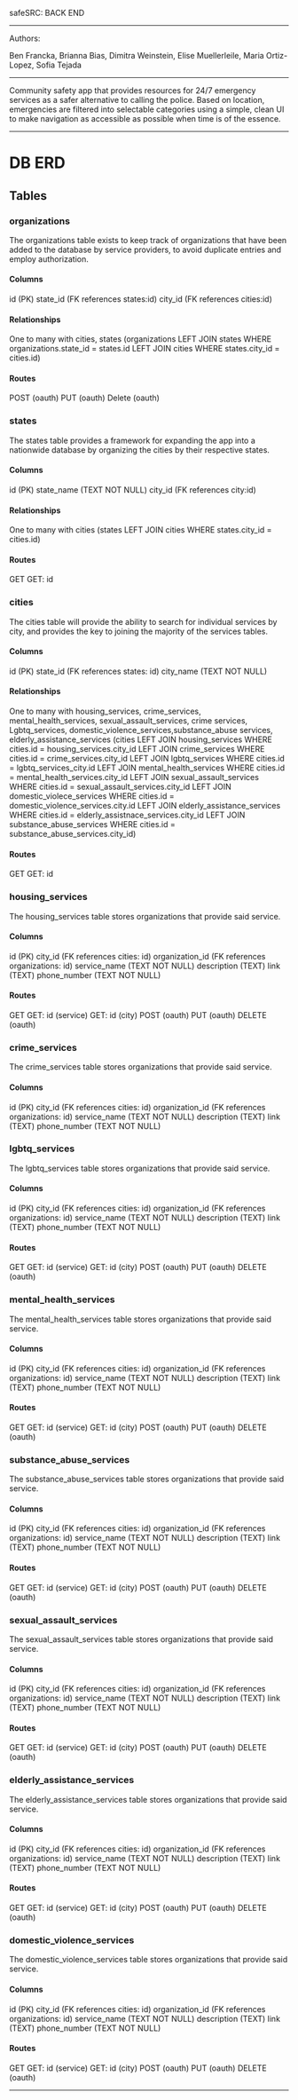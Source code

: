 safeSRC: BACK END

---

Authors:

Ben Francka,
Brianna Bias,
Dimitra Weinstein,
Elise Muellerleile,
Maria Ortiz-Lopez,
Sofia Tejada

---

Community safety app that provides resources for 24/7 emergency services as a safer alternative to calling the police. Based on location, emergencies are filtered into selectable categories using a simple, clean UI to make navigation as accessible as possible when time is of the essence.


---

# DB ERD

## Tables

### organizations
The organizations table exists to keep track of organizations that have been added to the database by service providers, to avoid duplicate entries and employ authorization.
#### Columns
id (PK)
state_id (FK references states:id)
city_id (FK references cities:id)
#### Relationships
One to many with cities, states
(organizations LEFT JOIN states WHERE organizations.state_id = states.id LEFT JOIN cities WHERE states.city_id = cities.id)
#### Routes
POST (oauth)
PUT (oauth)
Delete (oauth)

### states
The states table provides a framework for expanding the app into a nationwide database by organizing the cities by their respective states.
#### Columns
id (PK)
state_name (TEXT NOT NULL)
city_id (FK references city:id)
#### Relationships
One to many with cities 
(states LEFT JOIN cities WHERE states.city_id = cities.id)
#### Routes
GET
GET: id
### cities
The cities table will provide the ability to search for individual services by city, and provides the key to joining the majority of the services tables.
#### Columns
id (PK)
state_id (FK references states: id)
city_name (TEXT NOT NULL)
#### Relationships
One to many with housing_services, crime_services, mental_health_services, sexual_assault_services, crime services, Lgbtq_services, domestic_violence_services,substance_abuse services, elderly_assistance_services
(cities 
LEFT JOIN housing_services WHERE cities.id = housing_services.city_id 
LEFT JOIN crime_services WHERE cities.id = crime_services.city_id 
LEFT JOIN lgbtq_services WHERE cities.id = lgbtq_services_city.id
LEFT JOIN mental_health_services WHERE cities.id = mental_health_services.city_id
LEFT JOIN sexual_assault_services WHERE cities.id = sexual_assault_services.city_id
LEFT JOIN domestic_violece_services WHERE cities.id = domestic_violence_services.city.id
LEFT JOIN elderly_assistance_services WHERE cities.id = elderly_assistnace_services.city_id
LEFT JOIN substance_abuse_services WHERE cities.id = substance_abuse_services.city_id)
#### Routes
GET 
GET: id
### housing_services
The housing_services table stores organizations that provide said service.
#### Columns
id (PK)
city_id (FK references cities: id)
organization_id (FK references organizations: id)
service_name (TEXT NOT NULL)
description (TEXT)
link (TEXT)
phone_number (TEXT NOT NULL)
#### Routes
GET 
GET: id (service)
GET: id (city)
POST (oauth)
PUT (oauth)
DELETE (oauth)

### crime_services
The crime_services table stores organizations that provide said service.
#### Columns
id (PK)
city_id (FK references cities: id)
organization_id (FK references organizations: id)
service_name (TEXT NOT NULL)
description (TEXT)
link (TEXT)
phone_number (TEXT NOT NULL)

### lgbtq_services
The lgbtq_services table stores organizations that provide said service.
#### Columns
id (PK)
city_id (FK references cities: id)
organization_id (FK references organizations: id)
service_name (TEXT NOT NULL)
description (TEXT)
link (TEXT)
phone_number (TEXT NOT NULL)
#### Routes
GET 
GET: id (service)
GET: id (city)
POST (oauth)
PUT (oauth)
DELETE (oauth)

### mental_health_services
The mental_health_services table stores organizations that provide said service.
#### Columns
id (PK)
city_id (FK references cities: id)
organization_id (FK references organizations: id)
service_name (TEXT NOT NULL)
description (TEXT)
link (TEXT)
phone_number (TEXT NOT NULL)
#### Routes
GET 
GET: id (service)
GET: id (city)
POST (oauth)
PUT (oauth)
DELETE (oauth)

### substance_abuse_services
The substance_abuse_services table stores organizations that provide said service.
#### Columns
id (PK)
city_id (FK references cities: id)
organization_id (FK references organizations: id)
service_name (TEXT NOT NULL)
description (TEXT)
link (TEXT)
phone_number (TEXT NOT NULL)
#### Routes
GET 
GET: id (service)
GET: id (city)
POST (oauth)
PUT (oauth)
DELETE (oauth)

### sexual_assault_services
The sexual_assault_services table stores organizations that provide said service.
#### Columns
id (PK)
city_id (FK references cities: id)
organization_id (FK references organizations: id)
service_name (TEXT NOT NULL)
description (TEXT)
link (TEXT)
phone_number (TEXT NOT NULL)
#### Routes
GET 
GET: id (service)
GET: id (city)
POST (oauth)
PUT (oauth)
DELETE (oauth)

### elderly_assistance_services
The elderly_assistance_services table stores organizations that provide said service.
#### Columns
id (PK)
city_id (FK references cities: id)
organization_id (FK references organizations: id)
service_name (TEXT NOT NULL)
description (TEXT)
link (TEXT)
phone_number (TEXT NOT NULL)
#### Routes
GET 
GET: id (service)
GET: id (city)
POST (oauth)
PUT (oauth)
DELETE (oauth)

### domestic_violence_services
The domestic_violence_services table stores organizations that provide said service.
#### Columns
id (PK)
city_id (FK references cities: id)
organization_id (FK references organizations: id)
service_name (TEXT NOT NULL)
description (TEXT)
link (TEXT)
phone_number (TEXT NOT NULL)
#### Routes
GET 
GET: id (service)
GET: id (city)
POST (oauth)
PUT (oauth)
DELETE (oauth)

---